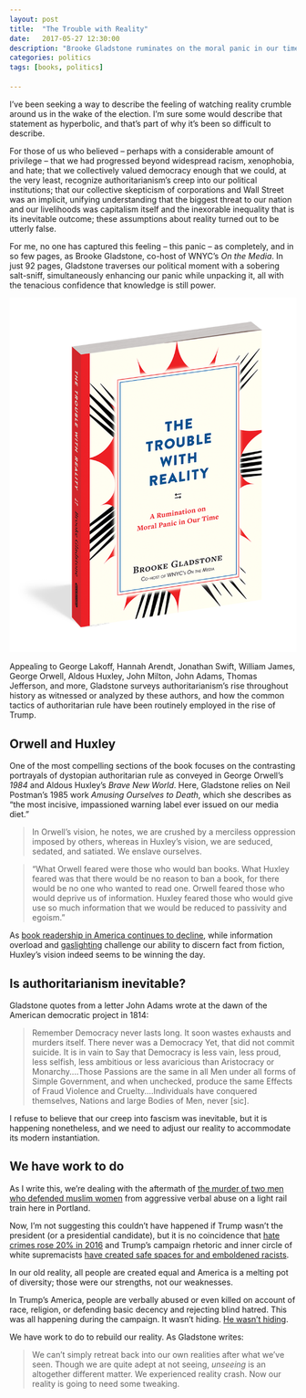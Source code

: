```yaml
---
layout: post
title:  "The Trouble with Reality"
date:   2017-05-27 12:30:00
description: "Brooke Gladstone ruminates on the moral panic in our time."
categories: politics
tags: [books, politics]

---
```


I’ve been seeking a way to describe the feeling of watching reality crumble around us in the wake of the election. I’m sure some would describe that statement as hyperbolic, and that’s part of why it’s been so difficult to describe.

For those of us who believed – perhaps with a considerable amount of privilege – that we had progressed beyond widespread racism, xenophobia, and hate; that we collectively valued democracy enough that we could, at the very least, recognize authoritarianism’s creep into our political institutions; that our collective skepticism of corporations and Wall Street was an implicit, unifying understanding that the biggest threat to our nation and our livelihoods was capitalism itself and the inexorable inequality that is its inevitable outcome; these assumptions about reality turned out to be utterly false. 

For me, no one has captured this feeling – this panic – as completely, and in so few pages, as Brooke Gladstone, co-host of WNYC’s _On the Media_. In just 92 pages, Gladstone traverses our political moment with a sobering salt-sniff, simultaneously enhancing our panic while unpacking it, all with the tenacious confidence that knowledge is still power.

[![The Trouble with Reality book cover](../assets/images/trouble_reality.png)](https://www.workman.com/products/the-trouble-with-reality-1)

Appealing to George Lakoff, Hannah Arendt, Jonathan Swift, William James, George Orwell, Aldous Huxley, John Milton, John Adams, Thomas Jefferson, and more, Gladstone surveys authoritarianism’s rise throughout history as witnessed or analyzed by these authors, and how the common tactics of authoritarian rule have been routinely employed in the rise of Trump.

## Orwell and Huxley

One of the most compelling sections of the book focuses on the contrasting portrayals of dystopian authoritarian rule as conveyed in George Orwell’s _1984_ and Aldous Huxley’s _Brave New World_. Here, Gladstone relies on Neil Postman’s 1985 work _Amusing Ourselves to Death_, which she describes as “the most incisive, impassioned warning label ever issued on our media diet.”

> In Orwell’s vision, he notes, we are crushed by a merciless oppression imposed by others, whereas in Huxley’s vision, we are seduced, sedated, and satiated. We enslave ourselves.

 > “What Orwell feared were those who would ban books. What Huxley feared was that there would be no reason to ban a book, for there would be no one who wanted to read one. Orwell feared those who would deprive us of information. Huxley feared those who would give use so much information that we would be reduced to passivity and egoism.”
 
As [book readership in America continues to decline](http://www.latimes.com/books/jacketcopy/la-et-jc-fewer-americans-reading-books-20151021-story.html), while information overload and [gaslighting](https://www.washingtonpost.com/posteverything/wp/2016/11/07/the-trump-campaigns-war-on-reality-made-me-question-what-i-saw/?utm_term=.7f619b918257) challenge our ability to discern fact from fiction, Huxley’s vision indeed seems to be winning the day.

## Is authoritarianism inevitable?

Gladstone quotes from a letter John Adams wrote at the dawn of the American democratic project in 1814:

> Remember Democracy never lasts long. It soon wastes exhausts and murders itself. There never was a Democracy Yet, that did not commit suicide. It is in vain to Say that Democracy is less vain, less proud, less selfish, less ambitious or less avaricious than Aristocracy or Monarchy....Those Passions are the same in all Men under all forms of Simple Government, and when unchecked, produce the same Effects of Fraud Violence and Cruelty....Individuals have conquered themselves, Nations and large Bodies of Men, never [sic].

I refuse to believe that our creep into fascism was inevitable, but it is happening nonetheless, and we need to adjust our reality to accommodate its modern instantiation.

## We have work to do

As I write this, we’re dealing with the aftermath of [the murder of two men who defended muslim women](http://www.oregonlive.com/portland/index.ssf/2017/05/police_responding_to_ne_portla.html#incart_big-photo) from aggressive verbal abuse on a light rail train here in Portland. 

Now, I’m not suggesting this couldn’t have happened if Trump wasn’t the president (or a presidential candidate), but it is no coincidence that [hate crimes rose 20% in 2016](http://www.nbcnews.com/news/us-news/u-s-hate-crimes-20-percent-2016-fueled-election-campaign-n733306) and Trump’s campaign rhetoric and inner circle of white supremacists [have created safe spaces for and emboldened racists](https://www.salon.com/2017/03/08/trumps-election-has-created-safe-spaces-for-racists-southern-poverty-law-centers-heidi-beirich-on-the-wave-of-hate-crimes/).

In our old reality, all people are created equal and America is a melting pot of diversity; those were our strengths, not our weaknesses.

In Trump’s America, people are verbally abused or even killed on account of race, religion, or defending basic decency and rejecting blind hatred. This was all happening during the campaign. It wasn’t hiding. [He wasn’t hiding](https://www.vox.com/2016/7/25/12270880/donald-trump-racism-history).

We have work to do to rebuild our reality. As Gladstone writes:

> We can’t simply retreat back into our own realities after what we’ve seen. Though we are quite adept at not seeing, _unseeing_ is an altogether different matter. We experienced reality crash. Now our reality is going to need some tweaking.


